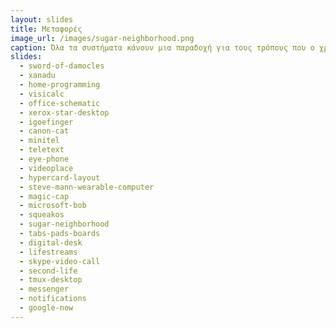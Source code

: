 ```yaml
---
layout: slides
title: Μεταφορές 
image_url: /images/sugar-neighborhood.png
caption: Όλα τα συστήματα κάνουν μια παραδοχή για τους τρόπους που ο χρήστης σκέφτεται και αλληλεπιδρά με τον υπολογιστή. 
slides:
  - sword-of-damocles
  - xanadu
  - home-programming
  - visicalc
  - office-schematic
  - xerox-star-desktop
  - igoefinger
  - canon-cat
  - minitel
  - teletext
  - eye-phone
  - videoplace 
  - hypercard-layout
  - steve-mann-wearable-computer
  - magic-cap
  - microsoft-bob
  - squeakos
  - sugar-neighborhood
  - tabs-pads-boards
  - digital-desk
  - lifestreams
  - skype-video-call
  - second-life
  - tmux-desktop
  - messenger
  - notifications
  - google-now
---
```

